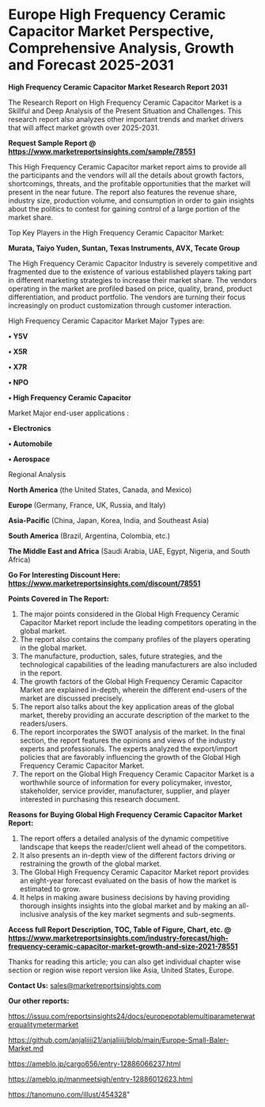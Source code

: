  # Europe High Frequency Ceramic Capacitor Market Perspective, Comprehensive Analysis, Growth and Forecast 2025-2031

<strong>High Frequency Ceramic Capacitor Market Research Report 2031</strong>

The Research Report on High Frequency Ceramic Capacitor Market is a Skillful and Deep Analysis of the Present Situation and Challenges. This research report also analyzes other important trends and market drivers that will affect market growth over 2025-2031.

<strong>Request Sample Report @ <a href=https://www.marketreportsinsights.com/sample/78551>https://www.marketreportsinsights.com/sample/78551</a></strong>

This High Frequency Ceramic Capacitor market report aims to provide all the participants and the vendors will all the details about growth factors, shortcomings, threats, and the profitable opportunities that the market will present in the near future. The report also features the revenue share, industry size, production volume, and consumption in order to gain insights about the politics to contest for gaining control of a large portion of the market share.

Top Key Players in the High Frequency Ceramic Capacitor Market:

<strong>Murata, Taiyo Yuden, Suntan, Texas Instruments, AVX, Tecate Group</strong>

The High Frequency Ceramic Capacitor Industry is severely competitive and fragmented due to the existence of various established players taking part in different marketing strategies to increase their market share. The vendors operating in the market are profiled based on price, quality, brand, product differentiation, and product portfolio. The vendors are turning their focus increasingly on product customization through customer interaction.

High Frequency Ceramic Capacitor Market Major Types are:

<strong>• Y5V

• X5R

• X7R

• NPO

• High Frequency Ceramic Capacitor</strong>

Market Major end-user applications :

<strong>• Electronics

• Automobile

• Aerospace</strong>

Regional Analysis

</u><strong><b>North America</b></strong> (the United States, Canada, and Mexico)

<strong><b>Europe </b></strong>(Germany, France, UK, Russia, and Italy)

<strong><b>Asia-Pacific</b></strong> (China, Japan, Korea, India, and Southeast Asia)

<strong><b>South America</b></strong> (Brazil, Argentina, Colombia, etc.)

<strong><b>The Middle East and Africa</b></strong> (Saudi Arabia, UAE, Egypt, Nigeria, and South Africa)

<strong>Go For Interesting Discount Here: <a href=https://www.marketreportsinsights.com/discount/78551>https://www.marketreportsinsights.com/discount/78551</a></strong>

<strong>Points Covered in The Report:</strong>
<ol>
  <li>The major points considered in the Global High Frequency Ceramic Capacitor Market report include the leading competitors operating in the global market.</li>
  <li>The report also contains the company profiles of the players operating in the global market.</li>
  <li>The manufacture, production, sales, future strategies, and the technological capabilities of the leading manufacturers are also included in the report.</li>
  <li>The growth factors of the Global High Frequency Ceramic Capacitor Market are explained in-depth, wherein the different end-users of the market are discussed precisely.</li>
  <li>The report also talks about the key application areas of the global market, thereby providing an accurate description of the market to the readers/users.</li>
  <li>The report incorporates the SWOT analysis of the market. In the final section, the report features the opinions and views of the industry experts and professionals. The experts analyzed the export/import policies that are favorably influencing the growth of the Global High Frequency Ceramic Capacitor Market.</li>
  <li>The report on the Global High Frequency Ceramic Capacitor Market is a worthwhile source of information for every policymaker, investor, stakeholder, service provider, manufacturer, supplier, and player interested in purchasing this research document.</li>
</ol>
<strong>Reasons for Buying Global High Frequency Ceramic Capacitor Market Report:</strong>

<ol>
  <li>The report offers a detailed analysis of the dynamic competitive landscape that keeps the reader/client well ahead of the competitors.</li>
  <li>It also presents an in-depth view of the different factors driving or restraining the growth of the global market.</li>
  <li>The Global High Frequency Ceramic Capacitor Market report provides an eight-year forecast evaluated on the basis of how the market is estimated to grow.</li>
  <li>It helps in making aware business decisions by having providing thorough insights insights into the global market and by making an all-inclusive analysis of the key market segments and sub-segments.</li>
</ol>
<strong>Access full Report Description, TOC, Table of Figure, Chart, etc. @ <a href=https://www.marketreportsinsights.com/industry-forecast/high-frequency-ceramic-capacitor-market-growth-and-size-2021-78551>https://www.marketreportsinsights.com/industry-forecast/high-frequency-ceramic-capacitor-market-growth-and-size-2021-78551</a></strong>


Thanks for reading this article; you can also get individual chapter wise section or region wise report version like Asia, United States, Europe.

<strong>Contact Us:</strong>
sales@marketreportsinsights.com

<strong>Our other reports:</strong>

<a href=https://issuu.com/reportsinsights24/docs/europepotablemultiparameterwaterqualitymetermarket>https://issuu.com/reportsinsights24/docs/europepotablemultiparameterwaterqualitymetermarket</a>

<a href=https://github.com/anjaliiii21/anjaliiii/blob/main/Europe-Small-Baler-Market.md>https://github.com/anjaliiii21/anjaliiii/blob/main/Europe-Small-Baler-Market.md</a>

<a href=https://ameblo.jp/cargo656/entry-12886066237.html>https://ameblo.jp/cargo656/entry-12886066237.html</a>

<a href=https://ameblo.jp/manmeetsigh/entry-12886012623.html>https://ameblo.jp/manmeetsigh/entry-12886012623.html</a>

<a href=https://tanomuno.com/illust/454328>https://tanomuno.com/illust/454328</a>"
